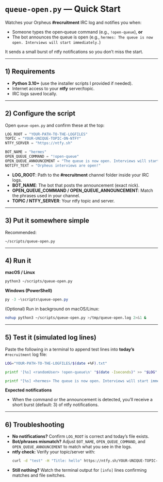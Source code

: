 # `queue-open.py` — Quick Start

Watches your Orpheus **#recruitment** IRC log and notifies you when:
- Someone types the open‑queue command (e.g., `!open-queue`), **or**
- The bot announces the queue is open (e.g., `hermes: The queue is now open. Interviews will start immediately.`)

It sends a small burst of ntfy notifications so you don’t miss the start.

---

## 1) Requirements
- **Python 3.10+** (use the installer scripts I provided if needed).
- Internet access to your **ntfy** server/topic.
- IRC logs saved locally.

---

## 2) Configure the script
Open `queue-open.py` and confirm these at the top:

```python
LOG_ROOT = "YOUR-PATH-TO-THE-LOGFILES"
TOPIC = "YOUR-UNIQUE-TOPIC-ON-NTFY"
NTFY_SERVER = "https://ntfy.sh"

BOT_NAME = "hermes"
OPEN_QUEUE_COMMAND = "!open-queue"
OPEN_QUEUE_ANNOUNCEMENT = "The queue is now open. Interviews will start immediately."
NOTIFY_TEXT = "Orpheus interviews are open!"
```

- **LOG_ROOT**: Path to the **#recruitment** channel folder inside your IRC logs.
- **BOT_NAME**: The bot that posts the announcement (exact nick).
- **OPEN_QUEUE_COMMAND / OPEN_QUEUE_ANNOUNCEMENT**: Match the phrases used in your channel.
- **TOPIC / NTFY_SERVER**: Your ntfy topic and server.

---

## 3) Put it somewhere simple
Recommended:
```
~/scripts/queue-open.py
```

---

## 4) Run it
**macOS / Linux**
```bash
python3 ~/scripts/queue-open.py
```

**Windows (PowerShell)**
```powershell
py -3 ~\scripts\queue-open.py
```

(Optional) Run in background on macOS/Linux:
```bash
nohup python3 ~/scripts/queue-open.py >/tmp/queue-open.log 2>&1 &
```

---

## 5) Test it (simulated log lines)
Paste the following in a terminal to append test lines into **today’s** `#recruitment` log file:

```bash
LOG="YOUR-PATH-TO-THE-LOGFILES/$(date +%F).txt"

printf '[%s] <randomUser> !open-queue\n' "$(date -Iseconds)" >> "$LOG"

printf "[%s] <hermes> The queue is now open. Interviews will start immediately.\n" "$(date -Iseconds)" >> "$LOG"
```

**Expected notifications**
- When the command or the announcement is detected, you’ll receive a short burst (default: 3) of ntfy notifications.

---

## 6) Troubleshooting
- **No notifications?** Confirm `LOG_ROOT` is correct and today’s file exists.
- **Bot/phrases mismatch?** Adjust `BOT_NAME`, `OPEN_QUEUE_COMMAND`, and `OPEN_QUEUE_ANNOUNCEMENT` to match what you see in the logs.
- **ntfy check:** Verify your topic/server with:
  ```bash
  curl -d "test" -H "Title: hello" https://ntfy.sh/YOUR-UNIQUE-TOPIC-ON-NTFY
  ```
- **Still nothing?** Watch the terminal output for `[info]` lines confirming matches and file switches.
